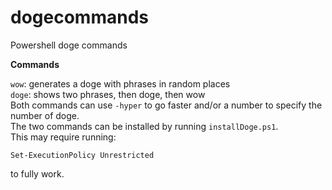 # dogecommands
Powershell doge commands

**Commands**

`wow`: generates a doge with phrases in random places  
`doge`: shows two phrases, then doge, then wow  
Both commands can use `-hyper` to go faster and/or a number to specify the number of doge.  
The two commands can be installed by running `installDoge.ps1`.  
This may require running:
```
Set-ExecutionPolicy Unrestricted
```
to fully work.
